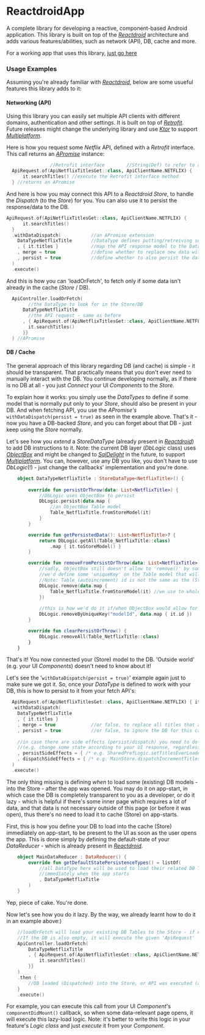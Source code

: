 # ReactdroidApp
A complete library for developing a reactive, component-based Android application.
This library is built on top of the [_Reactdroid_](https://github.com/GuyMichael/Reactdroid) architecture and adds
various features/abilities, such as network (API), DB, cache and more.

For a working app that uses this library, [just go here](https://github.com/GuyMichael/ReactdroidAppExample)

### Usage Examples
Assuming you're already familiar with [_Reactdroid_](https://github.com/GuyMichael/Reactdroid), below are
some usueful features this library adds to it:

#### Networking (API)
Using this library you can easily set multiple API clients with different domains, authentication
and other settings. It is built on top of [_Retrofit_](https://square.github.io/retrofit/). Future releases
might change the underlying library and use [_Ktor_](https://ktor.io/docs/request.html) to support [_Multiplatform_](https://kotlinlang.org/lp/mobile/).

Here is how you request some _Netflix_ API, defined with a _Retrofit_ interface.
This call returns an [_APromise_](https://github.com/GuyMichael/APromise) instance:
```kotlin
                //Retrofit interface        //String(Def) to refer to a particular ApiClient
  ApiRequest.of(ApiNetflixTitlesGet::class, ApiClientName.NETFLIX) {
      it.searchTitles() //execute the Retrofit interface method
  } //returns an APromise
```

And here is how you may connect this API to a _Reactdroid Store_,
to handle the _Dispatch_ (to the _Store_) for you. You can also use it to persist the
response/data to the DB.
```kotlin
ApiRequest.of(ApiNetflixTitlesGet::class, ApiClientName.NETFLIX) {
      it.searchTitles()
  }
  .withDataDispatch(           //an APromise extension
    DataTypeNetflixTitle       //DataType defines putting/retreiving some model from the Store (& DB)
    , { it.titles }            //map the API response model to the DataType model/type
    , merge = true             //define whether to replace new data with existing data, or merge (by IDs)
    , persist = true           //define whether to also persist the data (to DB) or not
  )
  .execute()
```

And this is how you can 'loadOrFetch', to fetch only if some data isn't already in the cache (_Store_ / DB).
```kotlin
  ApiController.loadOrFetch(
        //the DataType to look for in the Store/DB
      DataTypeNetflixTitle
        //the API request - same as before
      , { ApiRequest.of(ApiNetflixTitlesGet::class, ApiClientName.NETFLIX) {
        it.searchTitles()
      }}
  ) //APromise
```

#### DB / Cache
The general approach of this library regarding DB (and cache) is simple - it should be transparent.
That practically means that you don't ever need to manually interact with the DB.
You continue developing normally, as if there is no DB at all -
you just _Connect_ your UI _Components_ to the _Store_.

To explain how it works: you simply use the _DataTypes_ to define if some model that is normally put only
to your _Store_, should also be present in your DB.
And when fetching API, you use the _APromise's_ `withDataDispatch(persist = true)` as seen in the example above.
That's it - now you have a DB-backed _Store_, and you can forget about that DB - just keep using the _Store_ normally.

Let's see how you _extend_ a _StoreDataType_ (already present in [_Reactdroid_](https://github.com/GuyMichael/Reactdroid))
to add DB instructions to it.
Note: the current DB layer (_DbLogic_ class) uses [_ObjectBox_](https://docs.objectbox.io/getting-started) and might be changed
      to [_SqlDelight_](https://cashapp.github.io/sqldelight/) in the future, to support [_Multiplatform_](https://kotlinlang.org/lp/mobile/).
      You can, however, use any DB you like, you don't have to use _DbLogic_(!) -
      just change the callbacks' implementation and you're done.

```kotlin
    object DataTypeNetflixTitle : StoreDataType<NetflixTitle>() {
    
        override fun persistOrThrow(data: List<NetflixTitle>) {
            //DbLogic uses ObjectBox to persist
            DbLogic.persist(data.map {
                //an ObjectBox Table model
                Table_NetflixTitle.fromStoreModel(it)
            }
        }

        override fun getPersistedData(): List<NetflixTitle>? {
            return DbLogic.getAll(Table_NetflixTitle::class)
                .map { it.toStoreModel() }
        }

        override fun removeFromPersistOrThrow(data: List<NetflixTitle>) {
            //sadly, ObjectBox still doesn't allow to 'remove()' by some 'key', other than the Table id. Otherwise,
            //we'd define some 'uniqueKey' on the Table model that will be the same as the Store model's id.
            //Note: Table (autoincrement) id is not the same as the (Store) model id (which comes from the server).
            DbLogic.remove(data.map {
                Table_NetflixTitle.fromStoreModel(it) //we use to whole Table model to remove:/
            })
            
            //this is how we'd do it if/when ObjectBox would allow for uniqueKey removals
            DbLogic.removeByUniqueKey("modelId", data.map { it.id })
        }

        override fun clearPersistOrThrow() {
            DbLogic.removeAll(Table_NetflixTitle::class)
        }
    }
```
That's it! You now connected your (Store) model to the DB.
'Outside world' (e.g. your UI _Components_) doesn't need to know about it!

Let's see the '`withDataDispatch(persist = true)`' example again just to make sure we got it.
So, once your _DataType_ is defined to work with your DB, this is how to persist to it from your fetch API's:
```kotlin
  ApiRequest.of(ApiNetflixTitlesGet::class, ApiClientName.NETFLIX) { it.searchTitles() }
  .withDataDispatch(           
    DataTypeNetflixTitle       
    , { it.titles }            
    , merge = true             //or false, to replace all titles that are currently in the Store/DB
    , persist = true           //or false, to ignore the DB for this call
    
    //in case there are side effects (persist/dispatch) you need to do
    //(e.g. change some state according to your UI response, regardless of the data models)
    , persistSideEffects = { /* e.g. SharedPrefLogic.setTitlesEverLoadedForAnalytics(true) */ }
    , dispatchSideEffects = { /* e.g. MainStore.dispatchIncrementTitlesLoadCount() */ }
  )
  .execute()
```

The only thing missing is defining _when_ to load some (existing) DB models - into the Store - after the app was opened.
You may do it on app-start, in which case the DB is completely transparent to you as a developer,
or do it lazy - which is helpful if there's some inner page which requires a lot of data, and that data
is not necessary outside of this page (or before it was open), thus there's no need to load it to cache (Store) on app-starts.

First, this is how you define your DB to load into the cache (Store) immediately on app-start, to be present to the UI
as soon as the user opens the app. This is done simply by defining the default-state of your _DataReducer_ -
which is already present in [_Reactdroid_](https://github.com/GuyMichael/Reactdroid).
```kotlin
    object MainDataReducer : DataReducer() {
        override fun getDefaultStatePersistenceTypes() = listOf(
            //all DataType here will be used to load their related DB Tables to the Store,
            //immediately when the app starts
            , DataTypeNetflixTitle
        )
    }
```
Yep, piece of cake. You're done.

Now let's see how you do it lazy. By the way, we already learnt how to do it in an example above:)
```kotlin
    //loadOrFetch will load your existing DB Tables to the Store - if not already present.
    //If the DB is also empty, it will execute the given 'ApiRequest'
    ApiController.loadOrFetch(
        DataTypeNetflixTitle
        , { ApiRequest.of(ApiNetflixTitlesGet::class, ApiClientName.NETFLIX) {
            it.searchTitles()
        }}
    )
    .then {
        //DB loaded (Dispatched) into the Store, or API was executed (and Dispatched into the Store)
    }
    .execute()
```
For example, you can execute this call from your UI _Component_'s `componentDidMount()` callback,
so when some data-relevant page opens, it will execute this lazy-load logic.
Note: it's better to write this logic in your feature's _Logic_ _class_ and just _execute_ it from your _Component_.
